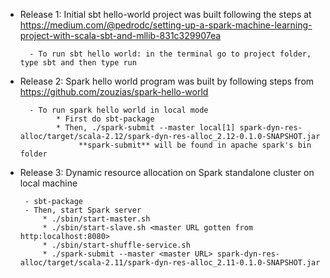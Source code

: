 - Release 1: Initial sbt hello-world project was built following the steps at https://medium.com/@pedrodc/setting-up-a-spark-machine-learning-project-with-scala-sbt-and-mllib-831c329907ea

        - To run sbt hello world: in the terminal go to project folder, type sbt and then type run 

- Release 2: Spark hello world program was built by following steps from https://github.com/zouzias/spark-hello-world 
        
        - To run spark hello world in local mode
              * First do sbt-package
              * Then, ./spark-submit --master local[1] spark-dyn-res-alloc/target/scala-2.12/spark-dyn-res-alloc_2.12-0.1.0-SNAPSHOT.jar
                   **spark-submit** will be found in apache spark's bin folder
                   
                   
 - Release 3: Dynamic resource allocation on Spark standalone cluster on local machine
 
        - sbt-package
        - Then, start Spark server
            * ./sbin/start-master.sh
            * ./sbin/start-slave.sh <master URL gotten from http:localhost:8080>
            * ./sbin/start-shuffle-service.sh
            * ./spark-submit --master <master URL> spark-dyn-res-alloc/target/scala-2.11/spark-dyn-res-alloc_2.11-0.1.0-SNAPSHOT.jar
            
            
  